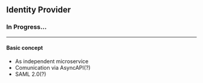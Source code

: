 <h2>Identity Provider</h2>

<h3> In Progress...</h3>

--------------------
<h4> Basic concept</h4>

- As independent microservice 
- Comunication via AsyncAPI(?)
- SAML 2.0(?)
